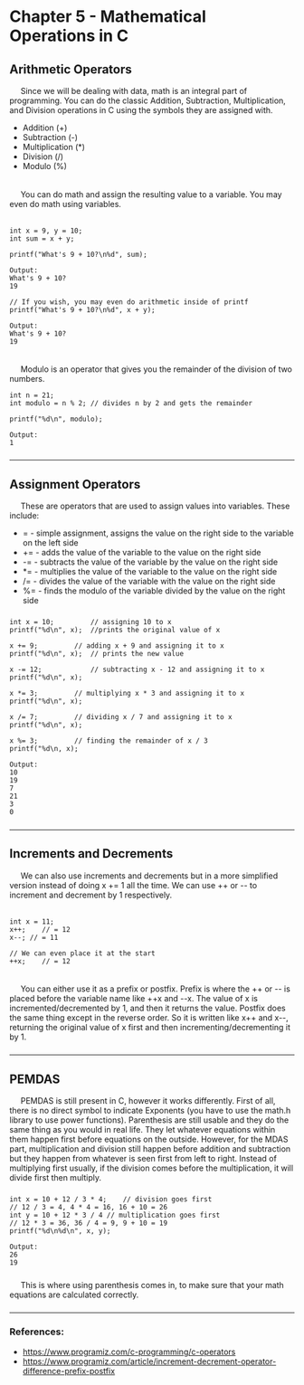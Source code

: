 # Chapter 5 - Mathematical Operations in C

#####

## Arithmetic Operators

&nbsp;&nbsp;&nbsp;&nbsp;
Since we will be dealing with data, math is an integral part of 
programming. You can do the classic Addition, Subtraction, 
Multiplication, and Division operations in C using the symbols they 
are assigned with.

- Addition (+)
- Subtraction (-)
- Multiplication (*)
- Division (/)
- Modulo (%)

######

&nbsp;&nbsp;&nbsp;&nbsp;
You can do math and assign the resulting value to a variable. 
You may even do math using variables.

######

    int x = 9, y = 10;
    int sum = x + y;
     
    printf("What's 9 + 10?\n%d", sum);
     
    Output:
    What's 9 + 10?
    19
     
    // If you wish, you may even do arithmetic inside of printf
    printf("What's 9 + 10?\n%d", x + y);
     
    Output:
    What's 9 + 10?
    19

######

&nbsp;&nbsp;&nbsp;&nbsp;
Modulo is an operator that gives you the remainder of the division of 
two numbers. 

    int n = 21;
    int modulo = n % 2;	// divides n by 2 and gets the remainder
     
    printf("%d\n", modulo);
     
    Output:
    1
    

#####

---

#####

## Assignment Operators  

&nbsp;&nbsp;&nbsp;&nbsp;
These are operators that are used to assign values into variables. 
These include:  
- = - simple assignment, assigns the value on the right side to the variable on the left side
- += - adds the value of the variable to the value on the right side
- -= - subtracts the value of the variable by the value on the right side
- *= - multiplies the value of the variable to the value on the right side
- /= - divides the value of the variable with the value on the right side
- %= - finds the modulo of the variable divided by the value on the right side

#####

    int x = 10; 		// assigning 10 to x
    printf("%d\n", x);	//prints the original value of x
     
    x += 9;			// adding x + 9 and assigning it to x
    printf("%d\n", x);	// prints the new value
     
    x -= 12;			// subtracting x - 12 and assigning it to x
    printf("%d\n", x);
     
    x *= 3;			// multiplying x * 3 and assigning it to x
    printf("%d\n", x);
     
    x /= 7;			// dividing x / 7 and assigning it to x
    printf("%d\n", x);
     
    x %= 3;			// finding the remainder of x / 3
    printf("%d\n, x);
     
    Output:
    10
    19
    7
    21
    3
    0

#####

---

#####

## Increments and Decrements

&nbsp;&nbsp;&nbsp;&nbsp;
We can also use increments and decrements but in a more simplified 
version instead of doing x += 1 all the time. We can use ++ or -- 
to increment and decrement by 1 respectively.

######

    int x = 11;
    x++;	// = 12
    x--; // = 11
     
    // We can even place it at the start
    ++x;	// = 12

######

&nbsp;&nbsp;&nbsp;&nbsp;
You can either use it as a prefix or postfix. Prefix is where the ++ 
or -- is placed before the variable name like ++x and --x. The value 
of x is incremented/decremented by 1, and then it returns the value. 
Postfix does the same thing except in the reverse order. So it is 
written like x++ and x--, returning the original value of x first and 
then incrementing/decrementing it by 1.

#####

---

#####

## PEMDAS

&nbsp;&nbsp;&nbsp;&nbsp;
PEMDAS is still present in C, however it works differently. First of 
all, there is no direct symbol to indicate Exponents (you have to use 
the math.h library to use power functions). Parenthesis are still 
usable and they do the same thing as you would in real life. They 
let whatever equations within them happen first before equations on 
the outside. However, for the MDAS part, multiplication and division 
still happen before addition and subtraction but they happen from 
whatever is seen first from left to right. Instead of multiplying first 
usually, if the division comes before the multiplication, it will 
divide first then multiply.

#####

    int x = 10 + 12 / 3 * 4;	// division goes first
    // 12 / 3 = 4, 4 * 4 = 16, 16 + 10 = 26
    int y = 10 + 12 * 3 / 4	// multiplication goes first
    // 12 * 3 = 36, 36 / 4 = 9, 9 + 10 = 19
    printf("%d\n%d\n", x, y);
     
    Output:
    26
    19

#####

&nbsp;&nbsp;&nbsp;&nbsp;
This is where using parenthesis comes in, to make sure that your math 
equations are calculated correctly.

#####

---

#####

### References:

- https://www.programiz.com/c-programming/c-operators
- https://www.programiz.com/article/increment-decrement-operator-difference-prefix-postfix


